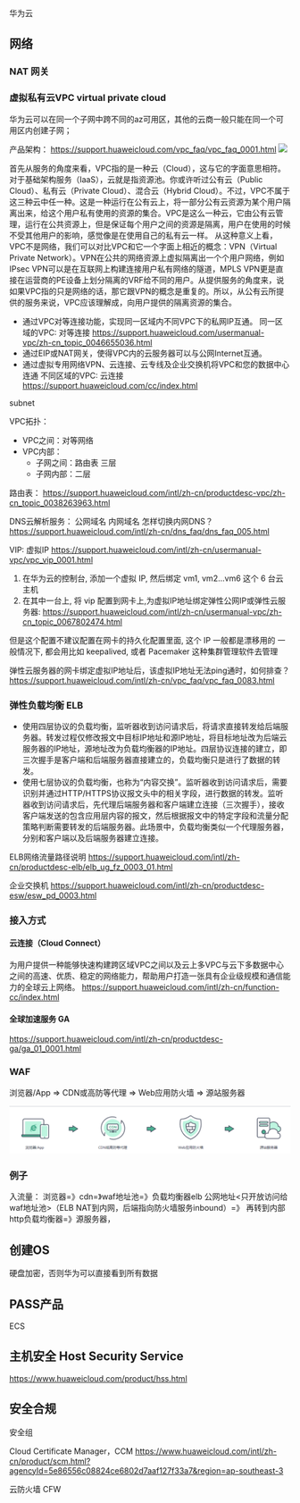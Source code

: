 华为云


## 网络

### NAT 网关

### 虚拟私有云VPC virtual private cloud

华为云可以在同一个子网中跨不同的az可用区，其他的云商一般只能在同一个可用区内创建子网；

产品架构：
https://support.huaweicloud.com/vpc_faq/vpc_faq_0001.html
![](https://support.huaweicloud.com/vpc_faq/zh-cn_image_0000001184839114.png)

首先从服务的角度来看，VPC指的是一种云（Cloud），这与它的字面意思相符。对于基础架构服务（IaaS），云就是指资源池。你或许听过公有云（Public Cloud）、私有云（Private Cloud）、混合云（Hybrid Cloud）。不过，VPC不属于这三种云中任一种。这是一种运行在公有云上，将一部分公有云资源为某个用户隔离出来，给这个用户私有使用的资源的集合。VPC是这么一种云，它由公有云管理，运行在公共资源上，但是保证每个用户之间的资源是隔离，用户在使用的时候不受其他用户的影响，感觉像是在使用自己的私有云一样。
从这种意义上看，VPC不是网络，我们可以对比VPC和它一个字面上相近的概念：VPN（Virtual Private Network）。VPN在公共的网络资源上虚拟隔离出一个个用户网络，例如IPsec VPN可以是在互联网上构建连接用户私有网络的隧道，MPLS VPN更是直接在运营商的PE设备上划分隔离的VRF给不同的用户。从提供服务的角度来，说如果VPC指的只是网络的话，那它跟VPN的概念是重复的。所以，从公有云所提供的服务来说，VPC应该理解成，向用户提供的隔离资源的集合。

+ 通过VPC对等连接功能，实现同一区域内不同VPC下的私网IP互通。
    同一区域的VPC: 对等连接 https://support.huaweicloud.com/usermanual-vpc/zh-cn_topic_0046655036.html
+ 通过EIP或NAT网关，使得VPC内的云服务器可以与公网Internet互通。
+ 通过虚拟专用网络VPN、云连接、云专线及企业交换机将VPC和您的数据中心连通
    不同区域的VPC: 云连接 https://support.huaweicloud.com/cc/index.html

subnet


VPC拓扑：
+ VPC之间：对等网络
+ VPC内部：
    + 子网之间：路由表 三层
    + 子网内部：二层


路由表：
https://support.huaweicloud.com/intl/zh-cn/productdesc-vpc/zh-cn_topic_0038263963.html

DNS云解析服务：
    公网域名
    内网域名
   怎样切换内网DNS？ https://support.huaweicloud.com/intl/zh-cn/dns_faq/dns_faq_005.html

VIP: 虚拟IP
https://support.huaweicloud.com/intl/zh-cn/usermanual-vpc/vpc_vip_0001.html
1. 在华为云的控制台, 添加一个虚拟 IP, 然后绑定 vm1, vm2...vm6 这个 6 台云主机
2. 在其中一台上, 将 vip 配置到网卡上,为虚拟IP地址绑定弹性公网IP或弹性云服务器:
https://support.huaweicloud.com/intl/zh-cn/usermanual-vpc/zh-cn_topic_0067802474.html

但是这个配置不建议配置在网卡的持久化配置里面, 这个 IP 一般都是漂移用的
一般情况下, 都会用比如 keepalived, 或者 Pacemaker 这种集群管理软件去管理

弹性云服务器的网卡绑定虚拟IP地址后，该虚拟IP地址无法ping通时，如何排查？
https://support.huaweicloud.com/intl/zh-cn/vpc_faq/vpc_faq_0083.html


### 弹性负载均衡 ELB

+ 使用四层协议的负载均衡，监听器收到访问请求后，将请求直接转发给后端服务器。转发过程仅修改报文中目标IP地址和源IP地址，将目标地址改为后端云服务器的IP地址，源地址改为负载均衡器的IP地址。四层协议连接的建立，即三次握手是客户端和后端服务器直接建立的，负载均衡只是进行了数据的转发。
+ 使用七层协议的负载均衡，也称为“内容交换”。监听器收到访问请求后，需要识别并通过HTTP/HTTPS协议报文头中的相关字段，进行数据的转发。监听器收到访问请求后，先代理后端服务器和客户端建立连接（三次握手），接收客户端发送的包含应用层内容的报文，然后根据报文中的特定字段和流量分配策略判断需要转发的后端服务器。此场景中，负载均衡类似一个代理服务器，分别和客户端以及后端服务器建立连接。

ELB网络流量路径说明 https://support.huaweicloud.com/intl/zh-cn/productdesc-elb/elb_ug_fz_0003_01.html 

企业交换机 https://support.huaweicloud.com/intl/zh-cn/productdesc-esw/esw_pd_0003.html

### 接入方式
#### 云连接（Cloud Connect）
为用户提供一种能够快速构建跨区域VPC之间以及云上多VPC与云下多数据中心之间的高速、优质、稳定的网络能力，帮助用户打造一张具有企业级规模和通信能力的全球云上网络。
https://support.huaweicloud.com/intl/zh-cn/function-cc/index.html

#### 全球加速服务 GA
https://support.huaweicloud.com/intl/zh-cn/productdesc-ga/ga_01_0001.html

### WAF

浏览器/App => CDN或高防等代理 => Web应用防火墙 => 源站服务器

![](/docs/docs_image/software/project_manage/cloud/cloud_huawei_waf.png)

### 例子

入流量：
浏览器=》cdn=》waf地址池=》负载均衡器elb 公网地址<只开放访问给waf地址池>（ELB NAT到内网，后端指向防火墙服务inbound）=》 再转到内部http负载均衡器=》源服务器，

## 创建OS
硬盘加密，否则华为可以直接看到所有数据

## PASS产品
ECS

## 主机安全 Host Security Service
https://www.huaweicloud.com/product/hss.html

## 安全合规
安全组

Cloud Certificate Manager，CCM
https://www.huaweicloud.com/intl/zh-cn/product/scm.html?agencyId=5e86556c08824ce6802d7aaf127f33a7&region=ap-southeast-3


云防火墙 CFW